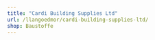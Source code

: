 ```yaml
---
title: "Cardi Building Supplies Ltd"
url: /llangoedmor/cardi-building-supplies-ltd/
shop: Baustoffe
---
```


